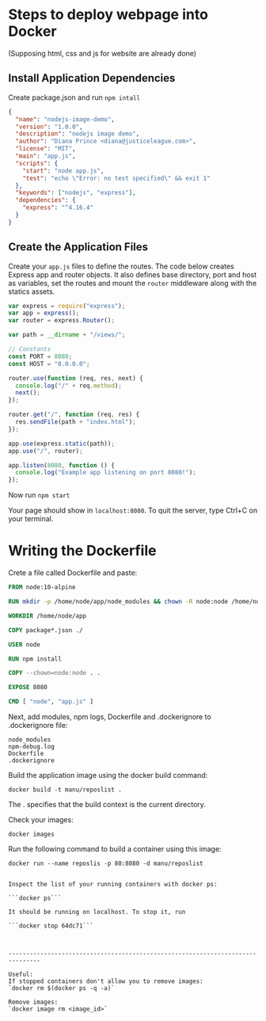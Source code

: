 # Steps to deploy webpage into Docker

(Supposing html, css and js for website are already done)

## Install Application Dependencies

Create package.json and run `npm intall`

```json
{
  "name": "nodejs-image-demo",
  "version": "1.0.0",
  "description": "nodejs image demo",
  "author": "Diana Prince <diana@justiceleague.com>",
  "license": "MIT",
  "main": "app.js",
  "scripts": {
    "start": "node app.js",
    "test": "echo \"Error: no test specified\" && exit 1"
  },
  "keywords": ["nodejs", "express"],
  "dependencies": {
    "express": "^4.16.4"
  }
}
```

## Create the Application Files

Create your `app.js` files to define the routes. The code below creates Express app and router objects. It also defines base directory, port and host as variables, set the routes and mount the `router` middleware along with the statics assets.

```js
var express = require("express");
var app = express();
var router = express.Router();

var path = __dirname + "/views/";

// Constants
const PORT = 8080;
const HOST = "0.0.0.0";

router.use(function (req, res, next) {
  console.log("/" + req.method);
  next();
});

router.get("/", function (req, res) {
  res.sendFile(path + "index.html");
});

app.use(express.static(path));
app.use("/", router);

app.listen(8080, function () {
  console.log("Example app listening on port 8080!");
});
```

Now run `npm start`

Your page should show in `localhost:8080`.
To quit the server, type Ctrl+C on your terminal.

# Writing the Dockerfile

Crete a file called Dockerfile and paste:

```Dockerfile
FROM node:10-alpine

RUN mkdir -p /home/node/app/node_modules && chown -R node:node /home/node/app

WORKDIR /home/node/app

COPY package*.json ./

USER node

RUN npm install

COPY --chown=node:node . .

EXPOSE 8080

CMD [ "node", "app.js" ]
```

Next, add modules, npm logs, Dockerfile and .dockerignore to .dockerignore file:

```
node_modules
npm-debug.log
Dockerfile
.dockerignore
```

Build the application image using the docker build command:

`docker build -t manu/reposlist .`

The . specifies that the build context is the current directory.

Check your images:

`docker images`

Run the following command to build a container using this image:

`docker run --name reposlis -p 80:8080 -d manu/reposlist` 
```

Inspect the list of your running containers with docker ps:

```docker ps```

It should be running on localhost. To stop it, run

```docker stop 64dc71```



-------------------------------------------------------------------------------

Useful:
If stopped containers don't allow you to remove images:
`docker rm $(docker ps -q -a)`

Remove images:
`docker image rm <image_id>`
